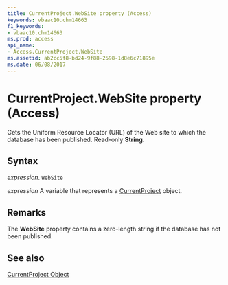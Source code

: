 ```yaml
---
title: CurrentProject.WebSite property (Access)
keywords: vbaac10.chm14663
f1_keywords:
- vbaac10.chm14663
ms.prod: access
api_name:
- Access.CurrentProject.WebSite
ms.assetid: ab2cc5f8-bd24-9f88-2598-1d8e6c71895e
ms.date: 06/08/2017
---
```



# CurrentProject.WebSite property (Access)

Gets the Uniform Resource Locator (URL) of the Web site to which the database has been published. Read-only  **String**.


## Syntax

 _expression_. `WebSite`

 _expression_ A variable that represents a [CurrentProject](Access.CurrentProject.md) object.


## Remarks

The  **WebSite** property contains a zero-length string if the database has not been published.


## See also


[CurrentProject Object](Access.CurrentProject.md)

